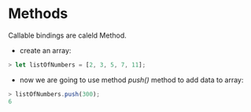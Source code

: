 # Methods 

Callable bindings are caleld Method. 

- create an array: 

```js
> let listOfNumbers = [2, 3, 5, 7, 11];
```

- now we are going to use method *push()* method to add data to array:

```js
> listOfNumbers.push(300);
6
```